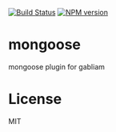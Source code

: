 [![Build Status][build-image]][build-url]
[![NPM version][npm-image]][npm-url]

# mongoose
mongoose plugin for gabliam


# License

  MIT

[build-image]: https://img.shields.io/travis/gabliam/gabliam/master.svg?style=flat-square
[build-url]: https://travis-ci.org/gabliam/gabliam
[npm-image]: https://img.shields.io/npm/v/@gabliam/mongoose.svg?style=flat-square
[npm-url]: https://www.npmjs.com/package/@gabliam/mongoose
